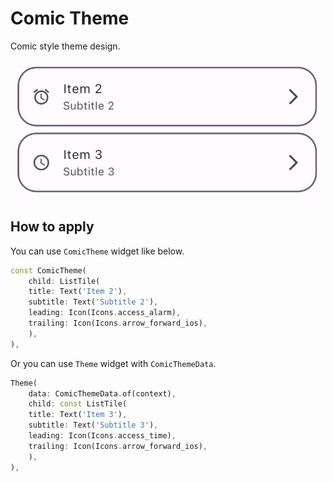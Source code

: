 # Comic Theme

Comic style theme design.

![Comic List Tile](./images/comic_list_tile.jpg)

## How to apply

You can use `ComicTheme` widget like below.

```dart
const ComicTheme(
    child: ListTile(
    title: Text('Item 2'),
    subtitle: Text('Subtitle 2'),
    leading: Icon(Icons.access_alarm),
    trailing: Icon(Icons.arrow_forward_ios),
    ),
),
```

Or you can use `Theme` widget with `ComicThemeData`.

```dart
Theme(
    data: ComicThemeData.of(context),
    child: const ListTile(
    title: Text('Item 3'),
    subtitle: Text('Subtitle 3'),
    leading: Icon(Icons.access_time),
    trailing: Icon(Icons.arrow_forward_ios),
    ),
),
```
